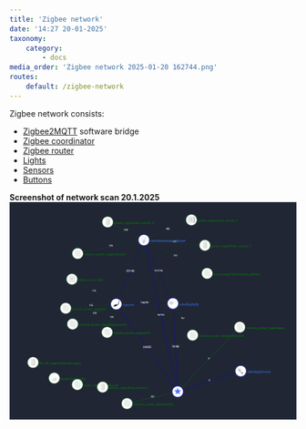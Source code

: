 ```yaml
---
title: 'Zigbee network'
date: '14:27 20-01-2025'
taxonomy:
    category:
        - docs
media_order: 'Zigbee network 2025-01-20 162744.png'
routes:
    default: /zigbee-network
---
```


Zigbee network consists:
* [Zigbee2MQTT](/zigbee2mqtt) software bridge
* [Zigbee coordinator](/zigbee-coordinator)
* [Zigbee router](/zigbee-router)
* [Lights](/lights)
* [Sensors](/sensors)
* [Buttons](/buttons)


**Screenshot of network scan 20.1.2025**
![Zigbee%20network%202025-01-20%20162744](Zigbee%20network%202025-01-20%20162744.png "Zigbee%20network%202025-01-20%20162744")